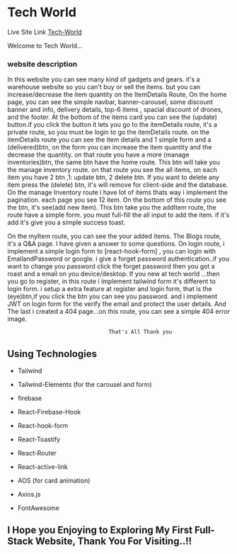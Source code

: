 # Tech World

Live Site Link [Tech-World](https://tech-world-c48c2.web.app/)

Welcome to Tech World...

### website description

In this website you can see many kind of gadgets and gears. it's a warehouse website so you can't buy or sell the items.
but you can increase/decrease the item quantity on the ItemDetails Route, On the home page, you can see the simple navbar, banner-carousel, some discount banner and info, delivery details, top-6 items , spacial discount of drones, and the footer. At the bottom of the items card you can see the (update) button.if you click the button it lets you go to the itemDetails route, it's a private route, so you must be login to go the itemDetails route. on the itemDetails route you can see the item details and 1 simple form and a (delivered)btn, on the form you can increase the item quantity and the decrease the quantity. on that route you have a more (manage inventories)btn, the same btn have the home route. This btn will take you the manage inventory route. on that route you see the all items, on each item you have 2 btn ,1: update btn, 2 delete btn. If you want to delete any item press the (delete) btn, it's will remove for client-side and the database. On the manage Inventory route i have lot of items thats way i implement the pagination. each page you see 12 item. On the bottom of this route you see the btn, it's see(add new item). This btn take you the addItem route, the route have a simple form. you must full-fill the all input to add the item. if it's add it's give you a simple success toast.

On the myItem route, you can see the your added items. The Blogs route, it's a Q&A page. I have given a answer to some questions.
On login route, i implement a simple login form to [react-hook-form] , you can login with EmailandPassword or google.
i give a forget password authentication..if you want to change you password click the forget password then you got a roast and a email on you device/desktop. If you new at tech world ...then you go to register, in this route i implement tailwind form it's different to login form.
i setup a extra feature at register and login form, that is the (eye)btn,if you click the btn you can see you password.
and i implement JWT on login form for the verify the email and protect the user details.
And The last i created a 404 page...on this route, you can see a simple 404 error image.

                                    That's All Thank you

## Using Technologies

- Tailwind
- Tailwind-Elements (for the carousel and form)
- firebase
- React-Firebase-Hook
- React-hook-form
- React-Toastify
- React-Router
- React-active-link
- AOS (for card animation)
- Axios.js

- FontAwesome

## I Hope you Enjoying to Exploring My First Full-Stack Website, Thank You For Visiting..!!
